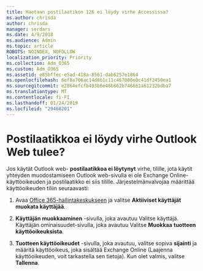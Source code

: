 ```yaml
---
title: Haetaan postilaatikon 126 ei löydy virhe Accessissa?
ms.author: chrisda
author: chrisda
manager: serdars
ms.date: 4/9/2018
ms.audience: Admin
ms.topic: article
ROBOTS: NOINDEX, NOFOLLOW
localization_priority: Priority
ms.collection: Adm_O365
ms.custom: Adm_O365
ms.assetid: e85bffec-e5ad-418a-8561-dab6257e1864
ms.openlocfilehash: 6ef8a706ac14d6b1c11c467800e0c41df2450ea1
ms.sourcegitcommit: e2864efcfb493b6e46b662b746661a61232bdba7
ms.translationtype: MT
ms.contentlocale: fi-FI
ms.lasthandoff: 01/24/2019
ms.locfileid: "29468201"
---
```

# <a name="getting-a-mailbox-not-found-error-in-outlook-on-the-web"></a>Postilaatikkoa ei löydy virhe Outlook Web tulee?

Jos käytät Outlook web- **postilaatikkoa ei löytynyt** virhe, tilille, jota käytit yhteyden muodostamiseen Outlook web-sivulla ei ole Exchange Online-käyttöoikeuden ja postilaatikko ei siis tilille. Järjestelmänvalvojaa määrittää käyttöoikeuden tiliin seuraavasti: 
  
1. Avaa [Office 365-hallintakeskukseen](https://portal.office.com/adminportal/home#/homepage) ja valitse **Aktiiviset käyttäjät** **muokata käyttäjää**.
    
2. **Käyttäjän muokkaaminen** -sivulla, joka avautuu Valitse käyttäjä. Käyttäjän ominaisuudet-sivulla, joka avautuu Valitse **Muokkaa** **tuotteen käyttöoikeuksista**.
    
3. **Tuotteen käyttöoikeudet** -sivulla, joka avautuu, valitse sopiva **sijainti** ja määritä käyttöoikeus, joka sisältää Exchange Online (Laajenna käyttöoikeuden, voit tarkastella sen tietoja). Kun olet valmis, valitse **Tallenna**.
    


